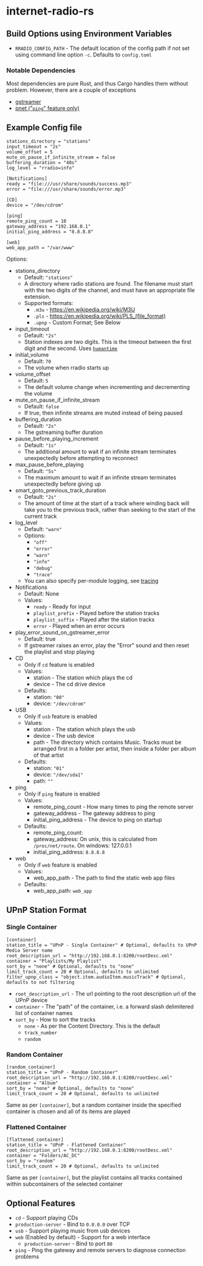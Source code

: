 # internet-radio-rs

## Build Options using Environment Variables

+ `RRADIO_CONFIG_PATH` - The default location of the config path if not set using command line option `-c`. Defaults to `config.toml`

### Notable Dependencies

Most dependencies are pure Rust, and thus Cargo handles them without problem.
However, there are a couple of exceptions

+ [gstreamer](https://gitlab.freedesktop.org/gstreamer/gstreamer-rs)
+ [pnet ("`ping`" feature only)](https://github.com/libpnet/libpnet)

## Example Config file
    stations_directory = "stations"
    input_timeout = "2s"
    volume_offset = 5
    mute_on_pause_if_infinite_stream = false
    buffering_duration = "40s"
    log_level = "rradio=info"

    [Notifications]
    ready = "file:///usr/share/sounds/success.mp3"
    error = "file:///usr/share/sounds/error.mp3"

    [CD]
    device = "/dev/cdrom"

    [ping]
    remote_ping_count = 10
    gateway_address = "192.168.0.1"
    initial_ping_address = "8.8.8.8"

    [web]
    web_app_path = "/var/www"


Options:
+ stations_directory
  + Default: `"stations"`
  + A directory where radio stations are found. The filename must start with the two digits of the channel, and must have an appropriate file extension.
  + Supported formats:
    + `.m3u` - https://en.wikipedia.org/wiki/M3U
    + `.pls` - https://en.wikipedia.org/wiki/PLS_(file_format)
    + `.upnp` - Custom Format; See Below
+ input_timeout
  + Default: `"2s"`
  + Station indexes are two digits. This is the timeout between the first digit and the second. Uses [`humantime`](https://docs.rs/humantime/2.0.1/humantime/)
+ initial_volume
  + Default: `70`
  + The volume when rradio starts up
+ volume_offset
  + Default: `5`
  + The default volume change when incrementing and decrementing the volume
+ mute_on_pause_if_infinite_stream
  + Default: `false`
  + If true, then infinite streams are muted instead of being paused
+ buffering_duration
  + Default: `"2s"`
  + The gstreaming buffer duration
+ pause_before_playing_increment
  + Default: `"1s"`
  + The additional amount to wait if an infinite stream terminates unexpectedly before attempting to reconnect
+ max_pause_before_playing
  + Default: `"5s"`
  + The maximum amount to wait if an infinite stream terminates unexpectedly before giving up
+ smart_goto_previous_track_duration
  + Default: `"2s"`
  + The amount of time at the start of a track where winding back will take you to the previous track, rather than seeking to the start of the current track
+ log_level
  + Default: `"warn"`
  + Options:
    + `"off"`
    + `"error"`
    + `"warn"`
    + `"info"`
    + `"debug"`
    + `"trace"`
  + You can also specify per-module logging, see [tracing](https://docs.rs/tracing-subscriber/latest/tracing_subscriber/struct.EnvFilter.html)
+ Notifications
  + Default: None
  + Values:
    + `ready` - Ready for input
    + `playlist_prefix` - Played before the station tracks
    + `playlist_suffix` - Played after the station tracks
    + `error` - Played when an error occurs
+ play_error_sound_on_gstreamer_error
  + Default: true
  + If gstreamer raises an error, play the "Error" sound and then reset the playlist and stop playing
+ CD
  + Only if `cd` feature is enabled
  + Values:
    + station - The station which plays the cd
    + device - The cd drive device
  + Defaults:
    + station: `"00"`
    + device: `"/dev/cdrom"`
+ USB
  + Only if `usb` feature is enabled
  + Values:
    + station - The station which plays the usb
    + device - The usb device
    + path - The directory which contains Music. Tracks must be arranged first in a folder per artist, then inside a folder per album of that artist
  + Defaults:
    + station: `"01"`
    + device: `"/dev/sda1"`
    + path: `""`
+ ping
  + Only if `ping` feature is enabled
  + Values:
    + remote_ping_count - How many times to ping the remote server
    + gateway_address - The gateway address to ping
    + initial_ping_address - The device to ping on startup
  + Defaults:
    + remote_ping_count:
    + gateway_address: On unix, this is calculated from `/proc/net/route`. On windows: 127.0.0.1
    + initial_ping_address: `8.8.8.8`
+ web
  + Only if `web` feature is enabled
  + Values:
    + web_app_path - The path to find the static web app files
  + Defaults:
    + web_app_path: `web_app`

## UPnP Station Format

### Single Container

    [container]
    station_title = "UPnP - Single Container" # Optional, defaults to UPnP Media Server name
    root_description_url = "http://192.168.0.1:8200/rootDesc.xml"
    container = "Playlists/My Playlist"
    sort_by = "none" # Optional, defaults to "none"
    limit_track_count = 20 # Optional, defaults to unlimited
    filter_upnp_class = "object.item.audioItem.musicTrack" # Optional, defaults to not filtering


+ `root_description_url` - The url pointing to the root description url of the UPnP device
+ `container` - The "path" of the container, i.e. a forward slash delimitered list of container names
+ `sort_by` - How to sort the tracks
  + `none` - As per the Content Directory. This is the default
  + `track_number`
  + `random`

### Random Container

    [random_container]
    station_title = "UPnP - Random Container"
    root_description_url = "http://192.168.0.1:8200/rootDesc.xml"
    container = "Album"
    sort_by = "none" # Optional, defaults to "none"
    limit_track_count = 20 # Optional, defaults to unlimited

Same as per `[container]`, but a random container inside the specified container is chosen and all of its items are played

### Flattened Container

    [flattened_container]
    station_title = "UPnP - Flattened Container"
    root_description_url = "http://192.168.0.1:8200/rootDesc.xml"
    container = "Folders/AC_DC"
    sort_by = "random"
    limit_track_count = 20 # Optional, defaults to unlimited

Same as per `[container]`, but the playlist contains all tracks contained within subcontainers of the selected container

## Optional Features

+ `cd` - Support playing CDs
+ `production-server` - Bind to `0.0.0.0` over TCP
+ `usb` - Support playing music from usb devices
+ `web` (Enabled by default) - Support for a web interface
  + `production-server` - Bind to port `80`
+ `ping` - Ping the gateway and remote servers to diagnose connection problems
